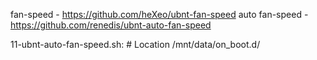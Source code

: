fan-speed - https://github.com/heXeo/ubnt-fan-speed
auto fan-speed - https://github.com/renedis/ubnt-auto-fan-speed

11-ubnt-auto-fan-speed.sh: # Location /mnt/data/on_boot.d/